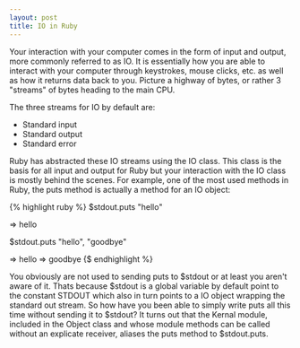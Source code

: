 ```yaml
---
layout: post
title: IO in Ruby
---
```


Your interaction with your computer comes in the form of input and output, more commonly referred to as IO. It is essentially how you are able to interact with your computer through keystrokes, mouse clicks, etc. as well as how it returns data back to you. Picture a highway of bytes, or rather 3 "streams" of bytes heading to the main CPU.

The three streams for IO by default are:

* Standard input
* Standard output
* Standard error

Ruby has abstracted these IO streams using the IO class. This class is the basis for all input and output for Ruby but your interaction with the IO class is mostly behind the scenes. For example, one of the most used methods in Ruby, the puts method is actually a method for an IO object:

{% highlight ruby %}
$stdout.puts "hello"

=> hello

$stdout.puts "hello", "goodbye"

=> hello
=> goodbye
{$ endhighlight %}

You obviously are not used to sending puts to $stdout or at least you aren't aware of it. Thats because $stdout is a global variable by default point to the constant STDOUT which also in turn points to a IO object wrapping the standard out stream. So how have you been able to simply write puts all this time without sending it to $stdout? It turns out that the Kernal module, included in the Object class and whose module methods can be called without an explicate receiver, aliases the puts method to $stdout.puts.

